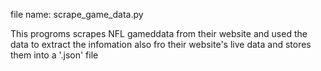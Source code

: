 
file name: scrape_game_data.py


This progroms scrapes NFL gameddata from their website and used the data to extract the infomation also fro their website's live data and stores them into a '.json' file 

